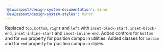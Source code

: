 ```yaml
---
'@swisspost/design-system-documentation': minor
'@swisspost/design-system-styles': minor
---
```


Replaced `top`, `bottom`, `right` and `left` with
`inset-block-start`, `inset-block-end`, `inset-inline-start` and `inset-inline-end`.
Added controls for `bottom` and for `end` property for position compo in utilities.
Added classes for `bottom` and for `end` property for position compo in styles.
